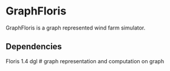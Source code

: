 # GraphFloris

GraphFloris is a graph represented wind farm simulator. 

## Dependencies
Floris 1.4
dgl # graph representation and computation on graph
